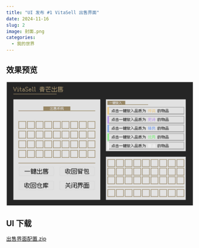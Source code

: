```yaml
---
title: "UI 发布 #1 VitaSell 出售界面"
date: 2024-11-16
slug: 2
image: 封面.png
categories:
  - 我的世界
---
```


## 效果预览

![](效果预览.png)

## UI 下载

[出售界面配置.zip](出售界面配置.zip)